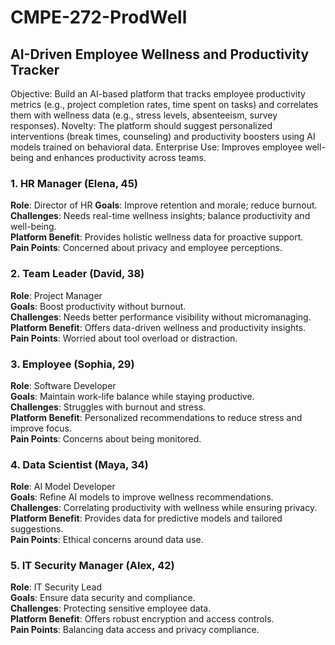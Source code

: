 # CMPE-272-ProdWell

## AI-Driven Employee Wellness and Productivity Tracker

Objective: Build an AI-based platform that tracks employee productivity metrics (e.g., project completion rates, time spent on tasks) and correlates them with wellness data (e.g., stress levels, absenteeism, survey responses).
Novelty: The platform should suggest personalized interventions (break times, counseling) and productivity boosters using AI models trained on behavioral data.
Enterprise Use: Improves employee well-being and enhances productivity across teams.

### 1. HR Manager (Elena, 45)
**Role**: Director of HR
**Goals**: Improve retention and morale; reduce burnout.<br/>
**Challenges**: Needs real-time wellness insights; balance productivity and well-being.<br />
**Platform Benefit**: Provides holistic wellness data for proactive support.<br />
**Pain Points**: Concerned about privacy and employee perceptions.<br />
### 2. Team Leader (David, 38)
**Role**: Project Manager<br />
**Goals**: Boost productivity without burnout.<br />
**Challenges**: Needs better performance visibility without micromanaging.<br />
**Platform Benefit**: Offers data-driven wellness and productivity insights.<br />
**Pain Points**: Worried about tool overload or distraction.<br />
### 3. Employee (Sophia, 29)<br />
**Role**: Software Developer<br />
**Goals**: Maintain work-life balance while staying productive.<br />
**Challenges**: Struggles with burnout and stress.<br />
**Platform Benefit**: Personalized recommendations to reduce stress and improve focus.<br />
**Pain Points**: Concerns about being monitored.<br />
### 4. Data Scientist (Maya, 34)
**Role**: AI Model Developer<br />
**Goals**: Refine AI models to improve wellness recommendations.<br />
**Challenges**: Correlating productivity with wellness while ensuring privacy.<br />
**Platform Benefit**: Provides data for predictive models and tailored suggestions.<br />
**Pain Points**: Ethical concerns around data use.<br />
### 5. IT Security Manager (Alex, 42)
**Role**: IT Security Lead<br />
**Goals**: Ensure data security and compliance.<br />
**Challenges**: Protecting sensitive employee data.<br />
**Platform Benefit**: Offers robust encryption and access controls.<br />
**Pain Points**: Balancing data access and privacy compliance.<br />
